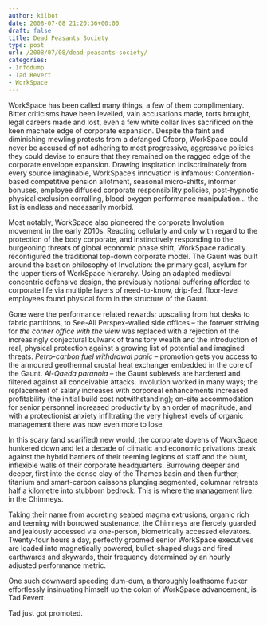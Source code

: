 ```yaml
---
author: kilbot
date: 2008-07-08 21:20:36+00:00
draft: false
title: Dead Peasants Society
type: post
url: /2008/07/08/dead-peasants-society/
categories:
- Infodump
- Tad Revert
- WorkSpace
---
```


WorkSpace has been called many things, a few of them complimentary. Bitter criticisms have been levelled, vain accusations made, torts brought, legal careers made and lost, even a few white collar lives sacrificed on the keen machete edge of corporate expansion. Despite the faint and diminishing mewling protests from a defanged Ofcorp, WorkSpace could never be accused of not adhering to most progressive, aggressive policies they could devise to ensure that they remained on the ragged edge of the corporate envelope expansion. Drawing inspiration indiscriminately from every source imaginable, WorkSpace’s innovation is infamous: Contention-based competitive pension allotment, seasonal micro-shifts, informer bonuses, employee diffused corporate responsibility policies, post-hypnotic physical exclusion corralling, blood-oxygen performance manipulation… the list is endless and necessarily morbid.

Most notably, WorkSpace also pioneered the corporate Involution movement in the early 2010s. Reacting cellularly and only with regard to the protection of the body corporate, and instinctively responding to the burgeoning threats of global economic phase shift, WorkSpace radically reconfigured the traditional top-down corporate model. The Gaunt was built around the bastion philosophy of Involution: the primary goal, asylum for the upper tiers of WorkSpace hierarchy. Using an adapted medieval concentric defensive design, the previously notional buffering afforded to corporate life via multiple layers of need-to-know, drip-fed, floor-level employees found physical form in the structure of the Gaunt.

Gone were the performance related rewards; upscaling from hot desks to fabric partitions, to See-All Perspex-walled side offices – the forever striving for *the corner office with the view* was replaced with a rejection of the increasingly conjectural bulwark of transitory wealth and the introduction of real, physical protection against a growing list of potential and imagined threats. *Petro-carbon fuel withdrawal panic* – promotion gets you access to the armoured geothermal crustal heat exchanger embedded in the core of the Gaunt. *Al-Qaeda paranoia* – the Gaunt sublevels are hardened and filtered against all conceivable attacks. Involution worked in many ways; the replacement of salary increases with corporeal enhancements increased profitability (the initial build cost notwithstanding); on-site accommodation for senior personnel increased productivity by an order of magnitude, and with a protectionist anxiety infiltrating the very highest levels of organic management there was now even more to lose.

In this scary (and scarified) new world, the corporate doyens of WorkSpace hunkered down and let a decade of climatic and economic privations break against the hybrid barriers of their teeming legions of staff and the blunt, inflexible walls of their corporate headquarters. Burrowing deeper and deeper, first into the dense clay of the Thames basin and then further; titanium and smart-carbon caissons plunging segmented, columnar retreats half a kilometre into stubborn bedrock. This is where the management live: in the Chimneys.

Taking their name from accreting seabed magma extrusions, organic rich and teeming with borrowed sustenance, the Chimneys are fiercely guarded and jealously accessed via one-person, biometrically accessed elevators. Twenty-four hours a day, perfectly groomed senior WorkSpace executives are loaded into magnetically powered, bullet-shaped slugs and fired earthwards and skywards, their frequency determined by an hourly adjusted performance metric.

One such downward speeding dum-dum, a thoroughly loathsome fucker effortlessly insinuating himself up the colon of WorkSpace advancement, is Tad Revert.

Tad just got promoted.
